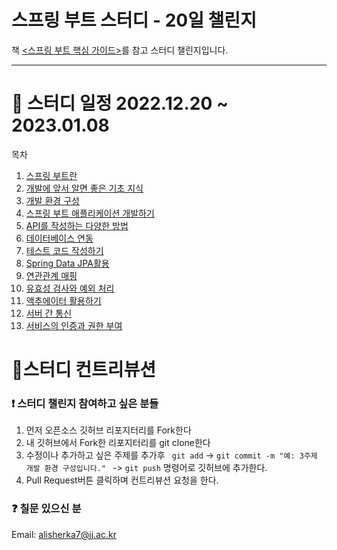 # 스프링 부트 스터디 - 20일 챌린지 

책 <a href="http://www.yes24.com/Product/Goods/110142898"><스프링 부트 핵심 가이드></a>를 참고 스터디 챌린지입니다.

<hr>

# :calendar: 스터디 일정 2022.12.20 ~ 2023.01.08

<!-- TABLE OF CONTENTS -->
<summary>목차</summary>
<ol>
  <li><a href="#스프링-부트란">스프링 부트란</a></li>
  <li><a href="#2">개발에 앞서 알면 좋은 기초 지식</a></li>
  <li><a href="#3">개발 환경 구성</a></li>
  <li><a href="#4">스프링 부트 애플리케이션 개발하기</a></li>
  <li><a href="#5">API를 작성하는 다양한 방법</a></li>
  <li><a href="#6">데이터베이스 연동</a></li>
  <li><a href="#7">테스트 코드 작성하기</a></li>
  <li><a href="#abot_spring_boot">Spring Data JPA활용</a></li>
  <li><a href="#abot_spring_boot">연관관계 매핑</a></li>
  <li><a href="#abot_spring_boot">유효성 검사와 예외 처리</a></li>
  <li><a href="#abot_spring_boot">액추에이터 활용하기</a></li>
  <li><a href="#abot_spring_boot">서버 간 통신</a></li>
  <li><a href="#abot_spring_boot">서비스의 인증과 권한 부여</a></li>
</ol>

<!-- Contribution -->
# :bookmark_tabs:스터디 컨트리뷰션 

### :heavy_exclamation_mark: 스터디 챌린지 참여하고 싶은 분들
  1. 먼저 오픈소스 깃허브 리포지터리를 Fork한다
  2. 내 깃허브에서 Fork한 리포지터리를 git clone한다
  3. 수정이나 추가하고 싶은 주제를 추가후 ``` git add``` -> ```git commit -m "예: 3주제 개발 환경 구성입니다." ``` -> ```git push``` 명령어로 깃허브에 추가한다.
  4. Pull Request버튼 클릭하며 컨트리뷰션 요청을 한다.
  
### :question: 칠문 있으신 분
  Email: <a href="mailto:alisherka7@jj.ac.kr">alisherka7@jj.ac.kr</a>
 
  
